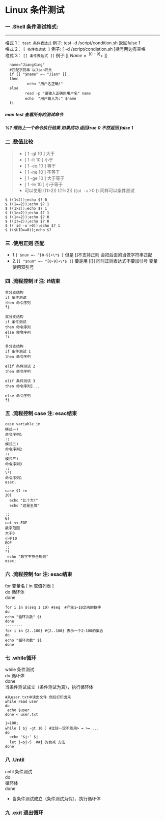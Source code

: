 Linux 条件测试
====
### 一 .Shell 条件测试格式:
---
格式 1： `test 条件表达式`  例子: test -d /script/condition.sh 返回false 1   
格式 2： `[ 条件表达式 ]`   例子: [ -d  /script/condistion.sh ]括号两边有空格   
格式 3： `[[ 条件表达式 ]]` 例子:[[ $Name =~^[0-9]+$ ]]  
``` shell
  name="JiangXing"
  #匹配字符串 以Jian开头
  if [[ "$name" =~ ^Jian* ]]
  then
          echo "用户名正确!"
  else
         read -p "请输入正确的用户名" name
         echo  "用户输入为:" $name
  fi

```
##### man test 查看所有的测试命令
##### %? 得到上一个命令执行结果 如果成功 返回true 0 不然返回 false 1
### 二 .数值比较
> * [ 1 -gt 10 ] 大于 
> * [ 1 -lt 10 ] 小于
> * [ 1 -eq 10 ] 等于 
> * [ 1 -ne 10 ] 不等于 
> * [ 1 -ge 10 ] 大于等于 
> * [ 1 -le 10 ] 小于等于 
> * 可以使用 ((1>2)) ((1!=2)) ((`id -u` >0 )) 同样可以条件测试
```shell
$ ((1<2));echo $? 0 
$ ((1==2));echo $? 1 
$ ((1>2));echo $? 1 
$ ((1>=2));echo $? 1 
$ ((1<=2));echo $? 0 
$ ((1!=2));echo $? 0 
$ ((`id -u`>0));echo $? 1
$ (($UID==0));echo $? 
```
### 三 .使用正则 匹配
* 1.`[ $num =~ ^[0-9]+\*$ ]` 但是 []不支持正则 会把后面的当做字符串匹配
* 2.`[[ "$num" =~ ^[0-9]+\*$ ]]` 要是用 [[]] 同时正则表达式不要加引号 变量使用双引号
### 四 .流程控制 if 注: if结束
``` shell
单分支结构 
if 条件测试 
then 命令序列 
fi 

双分支结构 
if 条件测试 
then 命令序列 
else 命令序列 
fi 
 
多分支结构 
if 条件测试 1 
then 命令序列 
 
elif 条件测试 2 
then 命令序列 
 
elif 条件测试 3  
then 命令序列]... 
 
else 命令序列 
fi 
```
### 五 .流程控制 case 注: esac结束
``` shell
case variable in
模式一)
命令序列1
;;
模式二)
命令序列2
;;
模式三)
命令序列3
;;
\*)
命令序列1
esac;
```
```shell
case $1 in
20)
  echo "比十大!"
  echo "这是王牌"

;;
6)
cat <<-EOF
数字范围
大于0
小于10
EOF
;;
*)
 echo "数字不符合规则"
esac;

```
### 六 .流程控制 for 注: esac结束
for 变量名 [ in 取值列表 ]  
do 循环体  
done  
```shell
for i in $(seq 1 10) #seq  #产生1~10之间的数字
do
echo "循环次数" $i
done
--------
for i in {2..100} #{2..100} 表示一个2-100的集合
do 
echo "循环次数" $i
done
```
### 七 .while循环
while 条件测试  
do 循环体  
done  
当条件测试成立（条件测试为真），执行循环体  
```shell
#从user.txt中读出文件 然后打印出来
while read user
do
 echo $user
done < user.txt

j=100;
while [ $j -gt 10 ] #比较一定不能用> = >=....
do
  echo '$j:' $j
  let j=$j-5  ##j 的自减 方法
done

```
### 八 .Until
until 条件测试  
do  
循环体  
done   
* 当条件测试成立（条件测试为假），执行循环体 
### 九 .exit  退出循环
